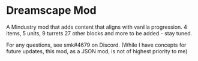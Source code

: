 # Dreamscape Mod
A Mindustry mod that adds content that aligns with vanilla progression. 4 items, 5 units, 9 turrets 27 other blocks and more to be added - stay tuned.


For any questions, see smk#4679 on Discord. (While I have concepts for future updates, this mod, as a JSON mod, is not of highest priority to me)
